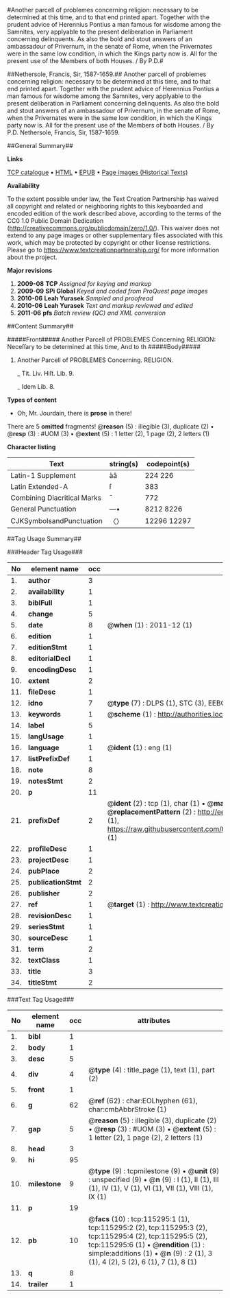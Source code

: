 #Another parcell of problemes concerning religion: necessary to be determined at this time, and to that end printed apart. Together with the prudent advice of Herennius Pontius a man famous for wisdome among the Samnites, very applyable to the present deliberation in Parliament concerning delinquents. As also the bold and stout answers of an ambassadour of Privernum, in the senate of Rome, when the Privernates were in the same low condition, in which the Kings party now is. All for the present use of the Members of both Houses. / By P.D.#

##Nethersole, Francis, Sir, 1587-1659.##
Another parcell of problemes concerning religion: necessary to be determined at this time, and to that end printed apart. Together with the prudent advice of Herennius Pontius a man famous for wisdome among the Samnites, very applyable to the present deliberation in Parliament concerning delinquents. As also the bold and stout answers of an ambassadour of Privernum, in the senate of Rome, when the Privernates were in the same low condition, in which the Kings party now is. All for the present use of the Members of both Houses. / By P.D.
Nethersole, Francis, Sir, 1587-1659.

##General Summary##

**Links**

[TCP catalogue](http://www.ota.ox.ac.uk/tcp/)  • 
[HTML](http://tei.it.ox.ac.uk/tcp/Texts-HTML/free/A89/A89912.html)  • 
[EPUB](http://tei.it.ox.ac.uk/tcp/Texts-EPUB/free/A89/A89912.epub) • 
[Page images (Historical Texts)](https://historicaltexts.jisc.ac.uk/eebo-99863113e)

**Availability**

To the extent possible under law, the Text Creation Partnership has waived all copyright and related or neighboring rights to this keyboarded and encoded edition of the work described above, according to the terms of the CC0 1.0 Public Domain Dedication (http://creativecommons.org/publicdomain/zero/1.0/). This waiver does not extend to any page images or other supplementary files associated with this work, which may be protected by copyright or other license restrictions. Please go to https://www.textcreationpartnership.org/ for more information about the project.

**Major revisions**

1. __2009-08__ __TCP__ *Assigned for keying and markup*
1. __2009-09__ __SPi Global__ *Keyed and coded from ProQuest page images*
1. __2010-06__ __Leah Yurasek__ *Sampled and proofread*
1. __2010-06__ __Leah Yurasek__ *Text and markup reviewed and edited*
1. __2011-06__ __pfs__ *Batch review (QC) and XML conversion*

##Content Summary##

#####Front#####
Another Parcell of PROBLEMES Concerning RELIGION: Neceſſary to be determined at this time, And to th
#####Body#####

1. Another Parcell of PROBLEMES Concerning. RELIGION.

    _ Tit. Liv. Hiſt. Lib. 9.

    _ Idem Lib. 8.

**Types of content**

  * Oh, Mr. Jourdain, there is **prose** in there!

There are 5 **omitted** fragments! 
 @__reason__ (5) : illegible (3), duplicate (2)  •  @__resp__ (3) : #UOM (3)  •  @__extent__ (5) : 1 letter (2), 1 page (2), 2 letters (1)

**Character listing**


|Text|string(s)|codepoint(s)|
|---|---|---|
|Latin-1 Supplement|àâ|224 226|
|Latin Extended-A|ſ|383|
|Combining             Diacritical Marks|̄|772|
|General Punctuation|—•|8212 8226|
|CJKSymbolsandPunctuation|〈〉|12296 12297|

##Tag Usage Summary##

###Header Tag Usage###

|No|element name|occ|attributes|
|---|---|---|---|
|1.|__author__|3||
|2.|__availability__|1||
|3.|__biblFull__|1||
|4.|__change__|5||
|5.|__date__|8| @__when__ (1) : 2011-12 (1)|
|6.|__edition__|1||
|7.|__editionStmt__|1||
|8.|__editorialDecl__|1||
|9.|__encodingDesc__|1||
|10.|__extent__|2||
|11.|__fileDesc__|1||
|12.|__idno__|7| @__type__ (7) : DLPS (1), STC (3), EEBO-CITATION (1), PROQUEST (1), VID (1)|
|13.|__keywords__|1| @__scheme__ (1) : http://authorities.loc.gov/ (1)|
|14.|__label__|5||
|15.|__langUsage__|1||
|16.|__language__|1| @__ident__ (1) : eng (1)|
|17.|__listPrefixDef__|1||
|18.|__note__|8||
|19.|__notesStmt__|2||
|20.|__p__|11||
|21.|__prefixDef__|2| @__ident__ (2) : tcp (1), char (1)  •  @__matchPattern__ (2) : ([0-9\-]+):([0-9IVX]+) (1), (.+) (1)  •  @__replacementPattern__ (2) : http://eebo.chadwyck.com/downloadtiff?vid=$1&page=$2 (1), https://raw.githubusercontent.com/textcreationpartnership/Texts/master/tcpchars.xml#$1 (1)|
|22.|__profileDesc__|1||
|23.|__projectDesc__|1||
|24.|__pubPlace__|2||
|25.|__publicationStmt__|2||
|26.|__publisher__|2||
|27.|__ref__|1| @__target__ (1) : http://www.textcreationpartnership.org/docs/. (1)|
|28.|__revisionDesc__|1||
|29.|__seriesStmt__|1||
|30.|__sourceDesc__|1||
|31.|__term__|2||
|32.|__textClass__|1||
|33.|__title__|3||
|34.|__titleStmt__|2||


###Text Tag Usage###

|No|element name|occ|attributes|
|---|---|---|---|
|1.|__bibl__|1||
|2.|__body__|1||
|3.|__desc__|5||
|4.|__div__|4| @__type__ (4) : title_page (1), text (1), part (2)|
|5.|__front__|1||
|6.|__g__|62| @__ref__ (62) : char:EOLhyphen (61), char:cmbAbbrStroke (1)|
|7.|__gap__|5| @__reason__ (5) : illegible (3), duplicate (2)  •  @__resp__ (3) : #UOM (3)  •  @__extent__ (5) : 1 letter (2), 1 page (2), 2 letters (1)|
|8.|__head__|3||
|9.|__hi__|95||
|10.|__milestone__|9| @__type__ (9) : tcpmilestone (9)  •  @__unit__ (9) : unspecified (9)  •  @__n__ (9) : I (1), II (1), III (1), IV (1), V (1), VI (1), VII (1), VIII (1), IX (1)|
|11.|__p__|19||
|12.|__pb__|10| @__facs__ (10) : tcp:115295:1 (1), tcp:115295:2 (2), tcp:115295:3 (2), tcp:115295:4 (2), tcp:115295:5 (2), tcp:115295:6 (1)  •  @__rendition__ (1) : simple:additions (1)  •  @__n__ (9) : 2 (1), 3 (1), 4 (2), 5 (2), 6 (1), 7 (1), 8 (1)|
|13.|__q__|8||
|14.|__trailer__|1||
